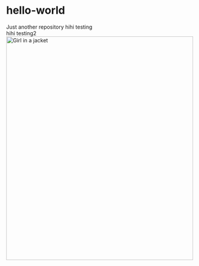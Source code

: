 # hello-world
Just another repository 
hihi testing </br>
hihi testing2
<img src="https://images.pexels.com/photos/949587/pexels-photo-949587.jpeg?auto=compress&cs=tinysrgb&dpr=1&w=500" alt="Girl in a jacket" width="500" height="600"> 
